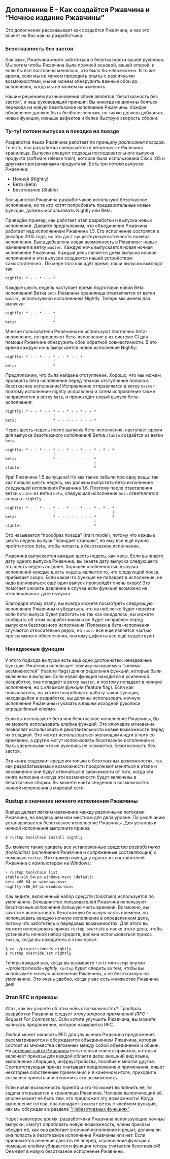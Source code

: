 ## Дополнение Ё - Как создаётся Ржавчина и “Ночное издание Ржавчины”

Это дополнение рассказывает как создаётся Ржавчина, и как это влияет на Вас как на разработчика.

### Безотказность без застоя

Как язык, Ржавчина *много* заботиться о безотказности вашей рукописи. Мы хотим чтобы Ржавчина была прочной основой, вашей опорой, и если бы все постоянно менялось, это было бы невозможно. В то же время, если мы не можем проводить опыты с различными возможностями, мы не можем обнаружить важные сбои до исполнения, когда мы не можем их изменить.

Нашим решением возникновения сбоев является “безотказность без застоя”, и наш руководящий принцип: Вы никогда не должны бояться перехода на новую безотказное исполнение Ржавчины. Каждое обновление должно быть безболезненным, но также должно добавлять новые функции, меньше дефектов и более быструю скорость сборки.

### Ту-ту! потоки выпуска и поездка на поезде

Разработка языка Ржавчина работает по принципу *расписания поездов*. То есть, вся разработка совершается в ветке `master` Ржавчина хранилища. Выпуски следуют подходы последовательного выпуска продукта (software release train), которая была использована Cisco IOS и другими программными продуктами. Есть три *потока выпуска* Ржавчина:

- Ночной (Nightly)
- Бета (Beta)
- Безотказное (Stable)

Большинство Ржавчина разработчиков используют безотказное исполнение, но те кто хотят попробовать предварительные  новые функции, должны использовать Nightly или Beta.

Приведём пример, как работает этап разработки и выпуска новых исполнений. Давайте предположим, что объединение Ржавчина работает над исполнением Ржавчина 1.5. Его исполнение состоялся в декабре 2015 года, но это даст существующегостичность номера исполнения. Была добавлена новая возможность в Ржавчине: новые изменения в ветку `master`. Каждую ночь выпускается новая ночная исполнение Ржавчины. Каждый день является днём выпуска ночной исполнения и эти выпуски создаются нашей устройством самостоятельно . По мере того как идёт время, наши выпуски выглядят так:

```text
nightly: * - - * - - *
```

Каждые шесть недель наступает время подготовки новой Beta исполнения! Ветка `beta` Ржавчина хранилища ответвляется от ветки `master`, используемой исполнением Nightly. Теперь мы имеем два выпуска:

```text
nightly: * - - * - - *
                     |
beta:                *
```

Многие пользователи Ржавчины не используют постоянно бета-исполнение, но проверяют бета-исполнение в их системе CI для помощи Ржавчине обнаружить сбои обратной совместимости. В это время каждую ночь выпускается новое исполнение Nightly:

```text
nightly: * - - * - - * - - * - - *
                     |
beta:                *
```

Предположим, что была найдена отступление. Хорошо, что мы можем проверять бета-исполнение перед тем как отступление попала в безотказное исполнение! Исправление отправляется в ветку `master`, поэтому исполнение nightly исправлена и затем исправление также направляется в ветку `beta`, и происходит новый выпуск бета-исполнения:

```text
nightly: * - - * - - * - - * - - * - - *
                     |
beta:                * - - - - - - - - *
```

Через шесть недель после выпуска бета-исполнения, наступает время для выпуска безотказного исполнения! Ветка `stable` создаётся из ветки `beta`:

```text
nightly: * - - * - - * - - * - - * - - * - * - *
                     |
beta:                * - - - - - - - - *
                                       |
stable:                                *
```

Ура! Ржавчина 1.5 выпущена! Но мы также забыли про одну вещь: так как прошло шесть недель, мы должны выпустить бета-исполнение *следующей*  исполнения Ржавчина 1.6. Поэтому после ответвления ветки `stable` из ветки `beta`, следующая исполнение `beta` ответвляется снова от `nightly`:

```text
nightly: * - - * - - * - - * - - * - - * - * - *
                     |                         |
beta:                * - - - - - - - - *       *
                                       |
stable:                                *
```

Это называется “прообраз поезда” (train model), потому что каждые шесть недель выпуск “покидает станцию”, но ему все ещё нужно пройти поток beta, чтобы попасть в безотказное исполнение.

Ржавчина выпускается каждые шесть недель, как часы. Если вы знаете дату одного выпуска Ржавчина, вы знаете дату выпуска следующего: это шесть недель позднее. Хорошей особенностью выпуска исполнений каждые шесть недель является то, что следующий поезд прибывает скоро. Если какая-то функция не попадает в исполнение, не надо волноваться: ещё один выпуск произойдёт очень скоро! Это помогает снизить давление в случае если функция возможно не отполирована к дате выпуска.

Благодаря этому этапу, вы всегда можете посмотреть следующую исполнение Ржавчины и убедиться, что на неё легко будет перейти: если бета-выпуск будет работать не так как ожидалось, вы можете сообщить об этом разработчикам и он будет исправлен перед выпуском безотказного исполнения! Поломки в бета-исполнения случаются относительно редко, но `rustc` все ещё является частью программного обеспечения, поэтому дефекты все ещё существуют.

### Ненадежные функции

У этого подхода выпуска есть ещё одно достоинство: ненадежные функции. Ржавчина использует технику называемую “клейма возможностей” (feature flags) для определения функций, которые были включены в выпуске. Если новая функция находится в усиленной разработке, она попадает в ветку `master`, и поэтому попадает в ночную исполнение, но с *клеймом функции* (feature flag). Если как пользователь, вы хотите попробовать работу такой функции, находящейся в разработке, вы должны использовать ночную исполнение Ржавчины и указать в вашем исходной рукописи определённый клеймо.

Если вы используете бета или безотказное исполнение Ржавчины, Вы не можете использовать клейма функций. Это ключевое мгновение позволяет использовать в действительности новые возможности перед их отладкой. Это может использоваться желающими идти в ногу со временем, а другие могут использовать безотказное исполнение и быть уверенными что их рукопись не сломается. Безотказность без застоя.

Эта книга содержит сведения только о безотказных возможностях, так как разрабатываемые возможности продолжают меняться в этапе и несомненно они будут отличаться в зависимости от того, когда эта книга написана и когда эти возможности будут включены в безотказные сборки. Вы можете найти сведения о возможностях ночной исполнения в мировой сети.

### Rustup и значение ночного исполнения Ржавчины

Rustup делает лёгким изменение между различными потоками Ржавчина, на вездесущем или местном для дела уровне. По умолчанию устанавливается безотказное исполнение Ржавчины. Для установки ночной исполнения выполните приказ:

```console
$ rustup toolchain install nightly
```

Вы можете также увидеть все установленные *средства разработчика (toolchains)* (исполнения Ржавчина и сопряженные составляющие) с помощью `rustup`. Это пример вывода у одного из составителей Ржавчина с компьютером на Windows:

```powershell
> rustup toolchain list
stable-x86_64-pc-windows-msvc (default)
beta-x86_64-pc-windows-msvc
nightly-x86_64-pc-windows-msvc
```

Как видите, включенный набор средств (toolchain) используется по умолчанию. Большинство пользователей Ржавчина используют безотказные исполнения большую часть времени. Возможно, вы захотите использовать безотказную большую часть времени, но использовать каждую ночную исполнение в определенном деле, потому что заботитесь о передовых возможностях. Для этого вы можете использовать приказ `rustup override` в папке этого дела, чтобы установить ночной набор средств, должна использоваться приказ `rustup`, когда вы находитесь в этом папке:

```console
$ cd ~/projects/needs-nightly
$ rustup override set nightly
```

Теперь каждый раз, когда вы вызываете `rustc` или `cargo` внутри *~/projects/needs-nightly*, `rustup` будет следить за тем, чтобы вы используете ночную исполнение Ржавчины, а не безотказную по умолчанию. Это очень удобно, когда у вас есть множество Ржавчина дел!

### Этап RFC и приказы

Итак, как вы узнаете об этих новых возможностях? Прообраз разработки Ржавчина следует *этапу запроса примечаний (RFC - Request For Comments)*. Если хотите улучшить Ржавчина, вы можете написать предложение, которое называется RFC.

Любой может написать RFC для улучшения Ржавчина предложения рассматриваются и обсуждаются объединением Ржавчина, которая состоит из множества связанных между собой объединений и общин. На [сетевом-сайте Ржавчины](https://www.rust-lang.org/governance) есть полный список приказов, который включает приказы для каждой области дела: внешний вид языка, выполнение сборщика, инфраустройства, пособие и многое другое. Соответствующая приказ считывает предложение и примечания, пишет некоторые собственные примечания и в конечном итоге, приходит к согласию принять или отклонить эту возможность.

Если новая возможность принята и кто-то может выполнить её, то задача открывается в хранилища Ржавчина. Человек выполняющий её, вполне может не быть тем, кто предложил эту возможность! Когда выполнение готова, она попадает в `master` ветвь с клеймом функции, как мы обсуждали в разделе ["Небезотказных функциях"](#unstable-features)<!--  -->.

Через некоторое время, разработчики Ржавчина использующие ночные выпуски, смогут опробовать новую возможность, члены приказы обсудят её, как она работает в ночной исполнения и решат, должна ли она попасть в безотказное исполнение Ржавчины или нет. Если принимается решение двигать её вперёд, ограничение функции с помощью клейма убирается и функция теперь считается безотказной! Она едет в новую  безотказное исполнение Ржавчины.
